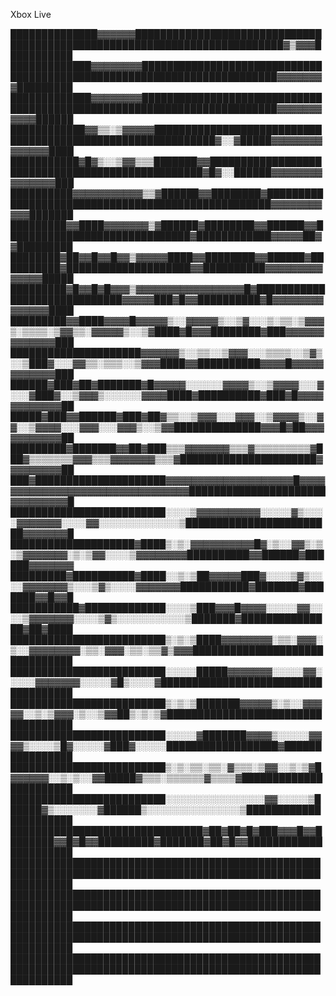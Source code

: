 Xbox Live




██████████████▓▓▓▓▓▓██████████████████████████████████████████████████████████████████████████▓▒▓▓▓███████████
█████████████▓▓▓▓▓▓▓▓████████████████████████████████████████████████████████████████████████▓▓▓▓▓▓▓▓█████████
█████████████▓▓▓▓▓▓▓▓████████████████████████████████████████████████████████████████████████▓▓▓▓▓▓▓▓▓▓▓██████
████████████▓▓▒▒░▒▓▓▓▓▓████████████████████████████████████████████████████████████▓░░▓█████▓▓▓▓▓▓▓▓▓▓▓▓▓▓████
███████████▓█▓▒░░▒▓▓▒▒▒███████▓▓█████████████████████████████████████████████████▓█▓░░██████▓▓▓▓▓▓▓▓▓▓▓▓▓▓▓███
██████████▓▓▓▓▓▓▓▓▓▓▓▒▒▓██████▓▓████████▓███████████████████████████████████████████████████▓▓▓▓▓▓▓▓▓▓▓███████
█████████▓▓████▓▓▓▓▓▓▓▒▓██████▓████████▓▓██████▓▓██████████████████████████████▓████████████▓▓▓▓▓██▓▓█████████
████████▓██▓▓█▓▓█▓▓▒▓▓▓▓▓████▓▓████████▓▓██████▓██████████▓████████████████████▓▓██████████▓▓▓▓▓▓▓▓▓▓▓▓▓▓█████
█████████▓█▓▓█▓█▓▓▓▒▓▓▓▓▓▓▓▓▓▓▓▓▓▓▓▓▓█▓█████████████████████████████▓▓▓▓▓███▓█▓▓██████████▓█▓▓▓▓▓▓▓▓▓▓▓▓▓▓████
█████████▓▓████▓▓▓▓█▓▓▓▓▓▒░░▓▓▓▓▓▒░░▒▓░░░▒░▒▒░▒▓▓▓▒░▒▒▒▒░▒▓▓▒▒░▓▓▓▓▓▒░░▒▓████▓█▓▓▓████████▓███▓▓▓▓▓▓▓▓▓▓▓▓▓███
█████████████████████▓▓▓▓▓▓▒░░▒▒░░▒▓▓▓░░░▒▒▒▒░░▒▓▒░░▒███▓░░░▓▓▒▒░▒▒▒░░▒▓▓▓████▓▓██████████▓▓▓▓█▓▓▓▓▓▓▓▓▓▓▓▓███
██████▓███▓██▓███████▓█▓▓▓▓▓░░░░░░▓▓▓▓▒░░▒▓▓▓▓░░░▓░░░▓███▓░░▒▓▓▓▒░░░░░░▓▓▓▓████▓██████████▓███▓█▓▓▓▓▓▓▓▓▓▓▓▓██
█████▓███▓▓██████▓███▓██▓▒▒░░▒▓▓▓░░░▓▓▓░░▒▓▓▓▓▒░░▓▓░░▒▓▓▓▓░░░▓▓▓░░░▓▓▓▒░░▒▓▓██████████████▓▓▓█▓██▓▓▓▓▓▓▓▓▓▓▓██
█████████▓███████▓▓██▓███▒▒▒▓▓▓▓▓▓▓▒▒▒▓▒▒▒▒▒▒▒▒▒▓███▓▒▒▒▒▒▒▒▓▓▓▒▒▒▓▓▓▓▓▓▓▒▒▒▓██████████████████████▓▓▓▓▓▓▓▓▓██
███▓█████████████████████▓▓▓▓▓▓▓▓▓▓▓▓▓▓▓▓▓▓▓▓█▓▓▓▓▓▓▓▓▓▓▓▓▓▓▓▓▓▓▓▓▓▓▓▓▓▓▓▓▓▓▓▓██████████████████████▓▓▓▓▓▓▓▓▓█
█████████████████████████░░░░▒▓▓▓▓▓▓▓▓▓▓░░░░░▓▒░░░░▓▓▓▓▓▓▓░░░░▓▓░░░░░░░░░░░░░▒████████████████████████▓▓▓▓▓▓▓█
████████████████████▓████▒░▒░▓▓▓▓▓▓▓▓▓▓█▓░▒░░▓▓▒░▒░▒▓▓▓▓▓▓▓░▒░▒▓▓░░░░▒▓▓▓▓▓▓▓▓██████████▓▓██████▓██████▓▓▓▓▓▓▓
█████████▓██████████▓████░░▒░▒██▓▓▓▓▓███▓░░░░▒▓▒░░░░▓▓▓▓▓▓▓▒░░░▒▓▒░░░░▓▓▓▓▓▓▓███████████▓███████▓███████▓▓█▓▓█
███████████▓█████████████░░░░▒███▓▓▓█▓▓▓▓░░░░░▓▓░░░░▒▓▓▓▓▓▓▓░░░░▒▓▒░░░░░░░░░░░▒███████▓███████████████▓██▓████
█████████████████████████▒░▒░▒████▓▓▓▓▓▓▓▓░▒▒░▓▓▓░▒░░▓▓▓▓▓▓▓▓░▒▒░▓▓▓░▒▒░▒▒▓▒▓▓▓███████████████████████████████
█████████████████████████░░░░░█████▓▓▓▓▓▓▓░░░░░▓▓░░░░░▓▓▓▓▓▓▓░░░░░▓█▒░░░░▓████████████████████████████████████
█████████████████████████▒░▒░▒███████▓▓▓▓▓▒░▒░░▓▓▓▓▓░░▒░▒▓▓▓░▒░░▒▓▓██▒░▒░▒▓███████████████████████████████████
█████████████████████████░░░░░▓███████▓▓▓▓▒░░░░░▓▓▓▓▒░░░░▒█▓░░░░░▓███▓░░░░░██████████████████▓████████████████
█████████████████████████▒░▒░▒▒░▒▒░▓▒▒▒░▒▓▓░░▒░▒▓█▓▓▓▓▓▓░░▒░▒░░▓▓█████▓▒▒▒░▒▒▒▒▒▒▓▒▒▒▒▓███████████████████████
█████████████████████████░░░░░░░░░░░░░░░░▓▓░░░░░▒██████▓▒░░░░░░░▓██████▒░░░░░░░░░░░░░░░▒██████████████████████
███████████████████████████████▓██▓██▓█▓███▓▓▓█▓▓████████▓▓█▓█▓▓█████████▓███████▓██▓█▓▓██████████████████████
██████████████████████████████████████████████████████████████████████████████████████████████████████████████
██████████████████████████████████████████████████████████████████████████████████████████████████████████████
██████████████████████████████████████████████████████████████████████████████████████████████████████████████
██████████████████████████████████████████████████████████████████████████████████████████████████████████████


